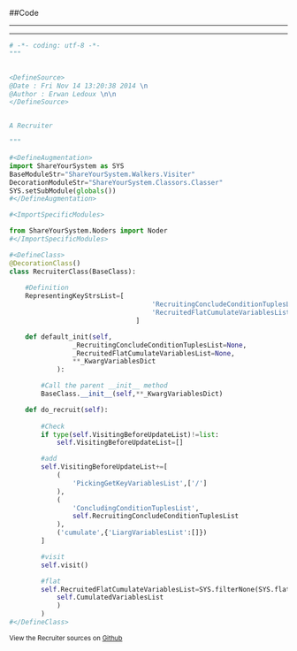 
<!--
FrozenIsBool False
-->

##Code

----

<ClassDocStr>

----

```python
# -*- coding: utf-8 -*-
"""


<DefineSource>
@Date : Fri Nov 14 13:20:38 2014 \n
@Author : Erwan Ledoux \n\n
</DefineSource>


A Recruiter

"""

#<DefineAugmentation>
import ShareYourSystem as SYS
BaseModuleStr="ShareYourSystem.Walkers.Visiter"
DecorationModuleStr="ShareYourSystem.Classors.Classer"
SYS.setSubModule(globals())
#</DefineAugmentation>

#<ImportSpecificModules>

from ShareYourSystem.Noders import Noder
#</ImportSpecificModules>

#<DefineClass>
@DecorationClass()
class RecruiterClass(BaseClass):
	
	#Definition
	RepresentingKeyStrsList=[
									'RecruitingConcludeConditionTuplesList',
									'RecruitedFlatCumulateVariablesList'
								]

	def default_init(self,
				_RecruitingConcludeConditionTuplesList=None,
				_RecruitedFlatCumulateVariablesList=None,
				**_KwargVariablesDict
			):

		#Call the parent __init__ method
		BaseClass.__init__(self,**_KwargVariablesDict)

	def do_recruit(self):
		
		#Check
		if type(self.VisitingBeforeUpdateList)!=list:
			self.VisitingBeforeUpdateList=[]

		#add
		self.VisitingBeforeUpdateList+=[
			(
				'PickingGetKeyVariablesList',['/']
			),
			(
				'ConcludingConditionTuplesList',
				self.RecruitingConcludeConditionTuplesList
			),
			('cumulate',{'LiargVariablesList':[]})
		]

		#visit
		self.visit()

		#flat
		self.RecruitedFlatCumulateVariablesList=SYS.filterNone(SYS.flat(
			self.CumulatedVariablesList
			)
		)
#</DefineClass>

```

<small>
View the Recruiter sources on <a href="https://github.com/Ledoux/ShareYourSystem/tree/master/Pythonlogy/ShareYourSystem/Walkers/Recruiter" target="_blank">Github</a>
</small>


